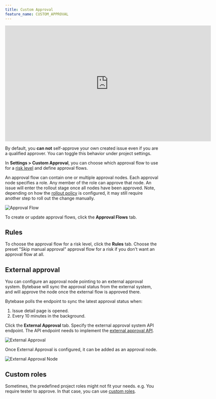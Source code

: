 ```yaml
---
title: Custom Approval
feature_name: CUSTOM_APPROVAL
---
```


<TutorialBlock url="/docs/tutorials/database-change-management-with-risk-adjusted-approval-flow" title="Database Change Management with Risk-Adjusted Approval Flow" />

<iframe width="675" height="380" src="https://www.youtube.com/embed/K_RWlqdplZQ" title="YouTube video player" className="w-full" frameBorder="0" allow="accelerometer; autoplay; clipboard-write; encrypted-media; gyroscope; picture-in-picture" allowfullscreen="allowFullScreen"></iframe>

<HintBlock type="info">

By default, you **can not** self-approve your own created issue even if you are a qualified approver. You
can toggle this behavior under project settings.

</HintBlock>

In **Settings > Custom Approval**, you can choose which approval flow to use for a [risk level](/docs/administration/risk-center) and define approval flows.

An approval flow can contain one or multiple approval nodes. Each approval node specifies a role. Any member
of the role can approve that node. An issue will enter the rollout stage once all nodes have been approved.
Note, depending on how the [rollout policy](/docs/administration/environment-policy/rollout-policy/) is configured,
it may still require another step to roll out the change manually.

![Approval Flow](/content/docs/administration/custom-approval/edit-approval-flow.webp)

To create or update approval flows, click the **Approval Flows** tab.

## Rules

To choose the approval flow for a risk level, click the **Rules** tab.
Choose the preset "Skip manual approval" approval flow for a risk if you don't want an approval flow at all.

## External approval

You can configure an approval node pointing to an external approval system. Bytebase will sync the
approval status from the external system, and will approve the node once the external flow is approved there.

<HintBlock type="info">

Bytebase polls the endpoint to sync the latest approval status when:

1. Issue detail page is opened.
1. Every 10 minutes in the background.

</HintBlock>

Click the **External Approval** tab. Specify the external approval system API endpoint. The API endpoint needs to implement the [external approval API](/docs/api/external-approval).

![External Approval](/content/docs/administration/custom-approval/external-approval.webp)

Once External Approval is configured, it can be added as an approval node.

![External Approval Node](/content/docs/administration/custom-approval/external-approval-node.webp)

## Custom roles

Sometimes, the predefined project roles might not fit your needs. e.g. You require tester to approve.
In that case, you can use [custom roles](/docs/administration/custom-roles).
